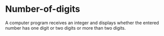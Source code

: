 # Number-of-digits
 A computer program receives an integer and displays whether the entered number has one digit or two digits or more than two digits.
